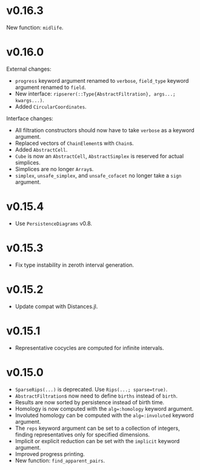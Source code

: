 # v0.16.3

New function: `midlife`.

# v0.16.0

External changes:

* `progress` keyword argument renamed to `verbose`, `field_type` keyword argument renamed to
  `field`.
* New interface: `ripserer(::Type{AbstractFiltration}, args...; kwargs...)`.
* Added `CircularCoordinates`.

Interface changes:

* All filtration constructors should now have to take `verbose` as a keyword argument.
* Replaced vectors of `ChainElement`s with `Chain`s.
* Added `AbstractCell`.
* `Cube` is now an `AbstractCell`, `AbstractSimplex` is reserved for actual simplices.
* Simplices are no longer `Array`s.
* `simplex`, `unsafe_simplex`, and `unsafe_cofacet` no longer take a `sign` argument.

# v0.15.4

* Use `PersistenceDiagrams` v0.8.

# v0.15.3

* Fix type instability in zeroth interval generation.

# v0.15.2

* Update compat with Distances.jl.

# v0.15.1

* Representative cocycles are computed for infinite intervals.

# v0.15.0

* `SparseRips(...)` is deprecated. Use `Rips(...; sparse=true)`.
* `AbstractFiltration`s now need to define `births` instead of `birth`.
* Results are now sorted by persistence instead of birth time.
* Homology is now computed with the `alg=:homology` keyword argument.
* Involuted homology can be computed with the `alg=:involuted` keyword argument.
* The `reps` keyword argument can be set to a collection of integers, finding
  representatives only for specified dimensions.
* Implicit or explicit reduction can be set with the `implicit` keyword argument.
* Improved progress printing.
* New function: `find_apparent_pairs`.
